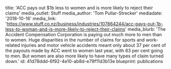 title: 'ACC pays out $1b less to women and is more likely to reject their claims'
media_outlet: Stuff
media_author: 'Tom Pullar-Strecker'
mediadate: '2018-10-16'
media_link: 'https://www.stuff.co.nz/business/industries/107864244/acc-pays-out-1b-less-to-woman-and-is-more-likely-to-reject-their-claims'
media_blurb: 'The Accident Compensation Corporation is paying out much more to men than to women. Huge disparities in the number of claims for sports and work-related injuries and motor vehicle accidents meant only about 37 per cent of the payouts made by ACC went to women last year, with 63 per cent going to men. But women are also more likely to have many types of claim turned down.'
id: 41d78ddd-6f92-4e10-ab8d-e79f11d3b13e
blueprint: publications
